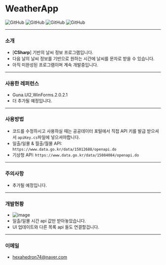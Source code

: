 # WeatherApp
![GitHub](https://img.shields.io/badge/developer-gloomn-blue)
![GitHub](https://img.shields.io/github/license/gloomn/WeatherApp)
![GitHub](https://img.shields.io/github/languages/top/gloomn/WeatherApp)
![GitHub](https://img.shields.io/github/languages/code-size/gloomn/WeatherApp)

---
### 소개
* [**CSharp**] 기반의 날씨 정보 프로그램입니다.
* 다음 날의 날씨 정보를 기반으로 원하는 시간에 날씨를 문자로 받을 수 있습니다.
* 아직 미완성된 프로그램이며 계속 개발중입니다.

---
### 사용한 레퍼런스
* Guna.UI2,WinForms.2.0.2.1
* 더 추가될 예정입니다.

---
### 사용방법
* 코드를 수정하시고 사용하실 때는 공공데이터 포털에서 직접 API 키를 발급 받으셔서 ```apiKey.cs```파일에 넣으셔야합니다.
* 일출/일몰 & 월출/월몰 API: ```https://www.data.go.kr/data/15012688/openapi.do```
* 기상청 API: ```https://www.data.go.kr/data/15084084/openapi.do```

---
### 주의사항
* 추가될 예정입니다.

---
### 개발현황
* ![image](https://user-images.githubusercontent.com/86612194/125165056-385d0700-e1d0-11eb-869b-5fcb679cbb32.png)
* 일출/일몰 시간 api 값만 받아놓았습니다.
* UI 업데이트와 다른 목록 api 들도 연결할겁니다.

---
### 이메일
* hexahedron74@naver.com

